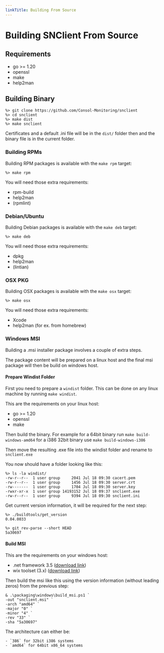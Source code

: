 ```yaml
---
linkTitle: Building From Source
---
```


# Building SNClient From Source

## Requirements

- go >= 1.20
- openssl
- make
- help2man

## Building Binary

	%> git clone https://github.com/Consol-Monitoring/snclient
	%> cd snclient
	%> make dist
	%> make snclient

Certificates and a default .ini file will be in the `dist/` folder then and the
binary file is in the current folder.

### Building RPMs

Building RPM packages is available with the `make rpm` target:

	%> make rpm

You will need those extra requirements:

- rpm-build
- help2man
- (rpmlint)

### Debian/Ubuntu

Building Debian packages is available with the `make deb` target:

	%> make deb

You will need those extra requirements:

- dpkg
- help2man
- (lintian)

### OSX PKG

Building OSX packages is available with the `make osx` target:

	%> make osx

You will need those extra requirements:

- Xcode
- help2man (for ex. from homebrew)

### Windows MSI

Building a .msi installer package involves a couple of extra steps.

The package content will be prepared on a linux host and the final
msi package will then be build on windows host.

#### Prepare Windist Folder

First you need to prepare a `windist` folder. This can be done on any
linux machine by running `make windist`.

This are the requirements on your linux host:
- go >= 1.20
- openssl
- make

Then build the binary. For example for a 64bit binary run `make build-windows-amd64`
for a i386 32bit binary use `make build-windows-i386`

Then move the resulting .exe file into the windist folder and rename to `snclient.exe`

You now should have a folder looking like this:

	%> ls -la windist/
	-rw-r--r--  1 user group     2041 Jul 18 09:30 cacert.pem
	-rw-r--r--  1 user group     1456 Jul 18 09:30 server.crt
	-rw-------  1 user group     1704 Jul 18 09:30 server.key
	-rwxr-xr-x  1 user group 14193152 Jul 18 09:37 snclient.exe
	-rw-r--r--  1 user group     9394 Jul 18 09:30 snclient.ini

Get current version information, it will be required for the next step:

	%> ./buildtools/get_version
	0.04.0033

	%> git rev-parse --short HEAD
	5a30697


#### Build MSI

This are the requirements on your windows host:
- .net framework 3.5 ([download link](https://download.microsoft.com/download/0/6/1/061F001C-8752-4600-A198-53214C69B51F/dotnetfx35setup.exe))
- wix toolset (3.x) ([download link](https://github.com/wixtoolset/wix3/releases/download/wix3112rtm/wix311.exe))

Then build the msi like this using the version information (without leading zeros) from the previous step:

	& .\packaging\windows\build_msi.ps1 `
	-out "snclient.msi" `
	-arch "amd64" `
	-major "0" `
	-minor "4" `
	-rev "33" `
	-sha "5a30697"

The architecture can either be:

	- `386` for 32bit i386 systems
	- `amd64` for 64bit x86_64 systems